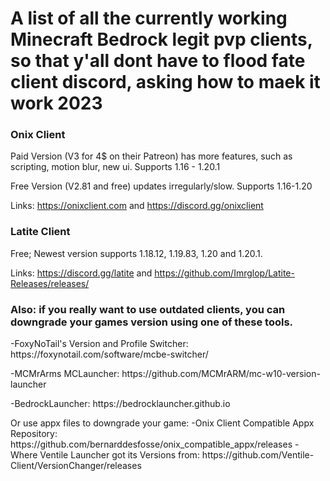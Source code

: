 <br>
<div align="left">
  <p>
   
  </p>
  <br/>
  <p>
    
    
  </p>
  <h1>
    A list of all the currently working Minecraft Bedrock legit pvp clients, so that y'all dont have to flood fate client discord, asking how to maek it work 2023 
  </h1>
  
  <h3 aling:"center"> Onix Client </h3>
  <p>
   Paid Version (V3 for 4$ on their Patreon) has more features, such as scripting, motion blur, new ui. Supports 1.16 - 1.20.1 </p> <p>
   Free Version (V2.81 and free) updates irregularly/slow. Supports 1.16-1.20

   Links: https://onixclient.com and https://discord.gg/onixclient
  </p>
  
  <h3> Latite Client </h3>
  <p>
   Free; Newest version supports 1.18.12, 1.19.83, 1.20 and 1.20.1.

  Links: https://discord.gg/latite and https://github.com/Imrglop/Latite-Releases/releases/
  </p>
  
  <h3> Also: if you really want to use outdated clients, you can downgrade your games version using one of these tools. </h3>
  <p>
   -FoxyNoTail's Version and Profile Switcher: https://foxynotail.com/software/mcbe-switcher/
  </p>
  <p>
   -MCMrArms MCLauncher: https://github.com/MCMrARM/mc-w10-version-launcher
  </p>
  <p>
   -BedrockLauncher: https://bedrocklauncher.github.io
  </p>
  <p>
    Or use appx files to downgrade your game:
    -Onix Client Compatible Appx Repository: https://github.com/bernarddesfosse/onix_compatible_appx/releases
    -Where Ventile Launcher got its Versions from: https://github.com/Ventile-Client/VersionChanger/releases
  </p>
  
</div>
<br>

